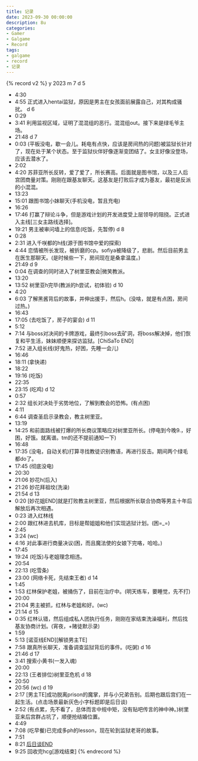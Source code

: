 ```yaml
---
title: 记录
date: 2023-09-30 00:00:00
description: 8u
categories:
- Gamer
- Galgame
- Record
tags:
- galgame
- record
- 记录
---
```


{% record v2 %}
y 2023
m 7
d 5
- 4:30
- 4:55
正式进入hentai监狱，原因是男主在女孩面前展露自己，对其构成骚扰。
d 6
- 0:29
- 3:41
利用监视区域，证明了混混组的恶行。混混组out。接下来是绿毛爷主场。
- 21:48
d 7
- 0:03
(平板没电，歇一会儿。耗电有点快，应该是房间热的问题)被监狱长针对了，现在处于某个状态。至于监狱伙伴好像逐渐变团结了。女主好像没登场，应该去潜水了。
- 2:02
- 4:20
苏菲亚所长反转，爱了爱了，所长赛高。后面就是图书馆，以及三人后宫团商量对策。刚刚在跟基友聊天。这基友是打败后才成为基友，最初是反派的小混混。
- 13:23
- 15:01
跟图书馆小妹聊天(手机没电，暂且充电)
- 16:26
- 17:46
打赢了辩论斗争，但是游戏计划的开发进度受上层领导的阻挠。正式进入主线[三女主路线选择]。
- 19:21
男主被审问墙上的信息(吃饭，先暂停)
d 8
- 0:28
- 2:31
进入千咲都的h线(源于图书馆中爱的探索)
- 4:44
恋情被所长发现，被折磨的cp。sofiya被降级了，悲剧。然后目前男主在医生那聊天。(是时候些一下，房间现在是桑拿温度。)
- 21:49
d 9
- 0:04
在调查的同时进入了树里亚教会|微笑教派。
- 13:20
- 13:52
树里亚h完毕(教派的h尝试，初体验)
d 10
- 4:20
- 6:03
了解黑酱背后的故事，并伸出援手，然后h。(没啥，就是有点困，房间过热。)
- 16:43
- 17:05
(去吃饭了，房子的宴会)
d 11
- 5:12
- 7:14
与boss对决间的卡牌游戏，最终引boss去矿洞，将boss解决掉，他们恢复和平生活，妹妹顺便来探访监狱。[ChiSaTo END]
- 7:52
进入组长线(好鬼热，好困，先睡一会儿)
- 16:46
- 18:11
(拿快递)
- 18:22
- 19:16
(吃饭)
- 22:35
- 23:15
(吃鸡)
d 12
- 0:57
- 2:32
组长对决处于劣势地位，了解到教会的恐怖。(有点困)
- 4:11
- 6:44
调查圣启示录教会，教主树里亚。
- 13:19
- 14:25
和前面路线被打爆的所长商议策略应对树里亚所长。(停电到今晚9.，好困，好饿。就离谱。tm的还不提前通知一下)
- 16:48
- 17:35
(没电，自动关机)打算寻找教徒识别教语，再进行反击。期间两个绿毛都do了。
- 17:45
(彻底没电)
- 20:30
- 21:06
妙花h(后入)
- 21:26
妙花拜祖坟(洗澡)
- 21:54
d 13
- 0:20
[妙花姐END]就是打败教主树里亚，然后根据所长联合协商等男主十年后解放后再次相遇。
- 0:23
进入红林线
- 2:00
跟红林进去机库，目标是帮姐姐和他们实现逃狱计划。(困=_=)
- 2:45
- 3:24
(wc)
- 4:16
对此事进行商量决议(困，而且魔法使的女娘下完咯，哈哈。)
- 17:45
- 19:24
(吃饭)与老姐理念相违。
- 20:54
- 22:13
(吃雪条)
- 23:00
(网络卡死，先结束王者)
d 14
- 1:45
- 1:53
红林保护老姐，被捅伤了，目前在治疗中。(明天练车，要睡觉，先不打)
- 20:00
- 21:04
男主被抓，红林与老姐和好。(wc)
- 21:14
d 15
- 0:35
红林认错，然后组成私人团执行任务，刚刚在家结束洗澡福利，然后找基友协商计划。(宵夜，+赌徒默示录)
- 1:59
- 5:13
[诺亚线END][解锁男主TE]
- 7:58
跟真所长聊天，准备调查监狱背后的事件。(吃粥)
d 16
- 21:46
d 17
- 3:41
搜索小黄书(一发入魂)
- 20:00
- 22:13
(王者排位)树里亚危机
d 18
- 20:50
- 20:56
(wc)
d 19
- 2:17
[男主TE]成功脱离prison的魔掌，并与小兄弟告别。后期也跟后宫们在一起生活。(点击场景最新灰色小字标题即是后日谈)
- 2:52
(有点累，先不看了，总体而言中规中矩，没有贴吧传言的神中神。)树里亚来后宫群占坑了，顺便抢结婚位置。
- 4:49
- 7:08
(吃早餐)已完成多ph的lesson，现在轮到监狱老哥的故事。
- 7:51
- 8:21
[后日谈END](准备回收cg)
- 9:25
回收完hcg[游戏结束]
{% endrecord %}